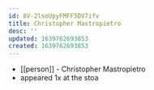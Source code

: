 ```yaml
---
id: 8V-2lsoUpyFMFF5DV7ifv
title: Christopher Mastropietro
desc: ''
updated: 1639762693853
created: 1639762693853
---
```



- [[person]] - Christopher Mastropietro
- appeared 1x at the stoa
